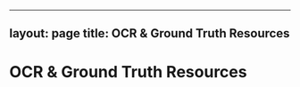  ---
 layout: page
 title: OCR & Ground Truth Resources
 ---

 # OCR & Ground Truth Resources

<!-- {% for item in list %}
[ Loop through the entries in _data/ocr-gt.yml and display them in a nice way ]
{% endfor %} -->